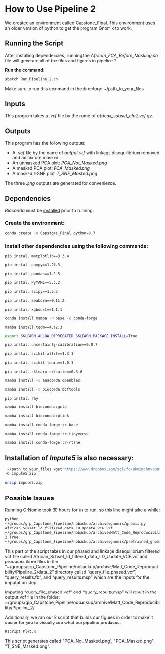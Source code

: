 # How to Use Pipeline 2
We created an environment called Capstone_Final. This environment uses an older version of python to get the program Gnomix to work. 

## Running the Script
After installing dependencies, running the *African_PCA_Before_Masking.sh* file will generate all of the files and figures in pipeline 2.

**Run the command:**

```bash
sbatch Run_Pipeline_2.sh
```

Make sure to run this command in the directory:
~/path_to_your_files

## Inputs
This program takes a *.vcf* file by the name of *african_subset_chr2.vcf.gz*.

## Outputs
This program has the following outputs:
- A *.vcf* file by the name of *output.vcf* with linkage disequilibrium removed and admixture masked.
- An unmasked PCA plot: *PCA_Not_Masked.png*
- A masked PCA plot: *PCA_Masked.png*
- A masked t-SNE plot: *T_SNE_Masked.png*

The three *.png* outputs are generated for convenience. 

## Dependencies

*Bioconda* must be [installed](https://docs.conda.io/projects/conda/en/latest/user-guide/install/index.html) prior to running.

### Create the environment:

```bash
conda create -n Capstone_Final python=3.7
```

### Install other dependencies using the following commands:

```bash
pip install matplotlib==3.3.4

pip install numpy==1.20.3

pip install pandas==1.3.5

pip install PyYAML==5.1.2

pip install scipy==1.5.3

pip install seaborn==0.11.2

pip install xgboost==1.1.1

conda install mamba -n base -c conda-forge

mamba install tqdm==4.62.3

export SKLEARN_ALLOW_DEPRECATED_SKLEARN_PACKAGE_INSTALL=True

pip install uncertainty-calibration==0.0.7

pip install scikit-allel==1.3.1

pip install scikit-learn==1.0.1

pip install sklearn-crfsuite==0.3.6

mamba install -c anaconda openblas 

mamba install -c bioconda bcftools  

pip install ray

mamba install bioconda::gcta

mamba install bioconda::plink

mamba install conda-forge::r-base

mamba install conda-forge::r-tidyverse

mamba install conda-forge::r-rtsne
```


## Installation of *Impute5* is also necessary:

```bash
 ~/path_to_your_files wget"https://www.dropbox.com/scl/fo/ukwimchnvp3utikrc3hdo/ALnlW6hpad9EjQ5Z3r6ffMw/impute5_v1.2.0.zip?rlkey=n2zty39bdst5j5tycd0sf89ee&e=1&dl=1"
-O impute5.zip

unzip impute5.zip
```

## Possible Issues
Running G-Nomix took 30 hours for us to run, so this line might take a while:

```bash
python
~/groups/grp_Capstone_Pipeline/nobackup/archive/gnomix/gnomix.py
African_Subset_ld_filtered_data_LD_Update_VCF.vcf
~/groups/grp_Capstone_Pipeline/nobackup/archive/Matt_Code_Reproducibility/Pipeline_2/data_2
2 True
~/groups/grp_Capstone_Pipeline/nobackup/archive/gnomix/pretrained_gnomix_models/chr2/model_chm_2.pkl”
```

This part of the script takes in our phased and linkage disequilibrium filtered vcf file called
African_Subset_ld_filtered_data_LD_Update_VCF.vcf and produces three files in the
“~/groups/grp_Capstone_Pipeline/nobackup/archive/Matt_Code_Reproducibility/Pipeline_2/data_2”
directory called “query_file_phased.vcf”, “query_results.fb”, and
“query_results.msp” which are the inputs for the imputation step.

Imputing “query_file_phased.vcf” and  “query_results.msp” will result in the output.vcf
file in the folder: ~/groups/grp_Capstone_Pipeline/nobackup/archive/Matt_Code_Reproducibility/Pipeline_2/

Additionally, we ran our R script that builds our figures in
order to make it easier for you to visually see what our pipeline produces.

```bash
Rscript Plot.R
```

This script generates called "PCA_Not_Masked.png", "PCA_Masked.png", "T_SNE_Masked.png".
